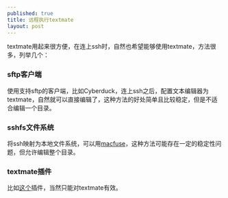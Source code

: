 ```yaml
---
published: true
title: 远程执行textmate
layout: post
---
```



textmate用起来很方便，在连上ssh时，自然也希望能够使用textmate，方法很多，列举几个：

### sftp客户端
使用支持sftp的客户端，比如Cyberduck，连上ssh之后，配置文本编辑器为textmate，自然就可以直接编辑了，这种方法的好处简单且比较稳定，但是不适合编辑一个目录。

### sshfs文件系统
将ssh映射为本地文件系统，可以用[macfuse](http://code.google.com/p/macfuse/)，这种方法可能存在一定的稳定性问题，但允许编辑整个目录。

### textmate插件
比如[这个](http://david.olrik.dk/projects/textmate-remote-sync-bundle/)插件，当然只能对textmate有效。